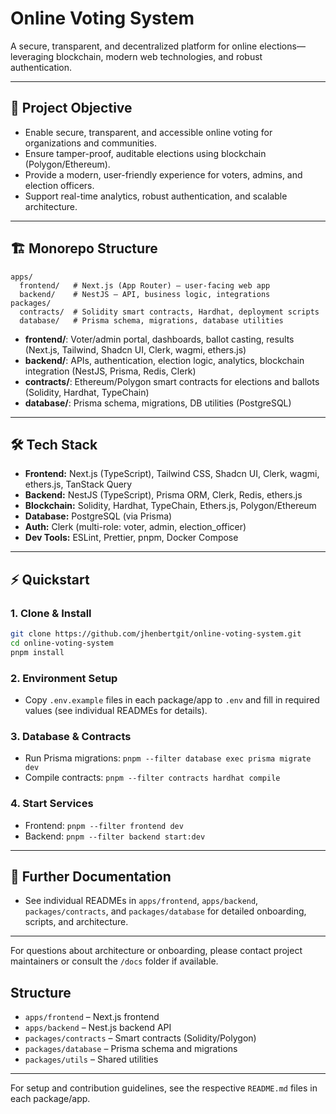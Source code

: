# Online Voting System

A secure, transparent, and decentralized platform for online elections—leveraging blockchain, modern web technologies, and robust authentication.

---

## 🚀 Project Objective

- Enable secure, transparent, and accessible online voting for organizations and communities.
- Ensure tamper-proof, auditable elections using blockchain (Polygon/Ethereum).
- Provide a modern, user-friendly experience for voters, admins, and election officers.
- Support real-time analytics, robust authentication, and scalable architecture.

---

## 🏗️ Monorepo Structure

```
apps/
  frontend/   # Next.js (App Router) – user-facing web app
  backend/    # NestJS – API, business logic, integrations
packages/
  contracts/  # Solidity smart contracts, Hardhat, deployment scripts
  database/   # Prisma schema, migrations, database utilities
```

- **frontend/**: Voter/admin portal, dashboards, ballot casting, results (Next.js, Tailwind, Shadcn UI, Clerk, wagmi, ethers.js)
- **backend/**: APIs, authentication, election logic, analytics, blockchain integration (NestJS, Prisma, Redis, Clerk)
- **contracts/**: Ethereum/Polygon smart contracts for elections and ballots (Solidity, Hardhat, TypeChain)
- **database/**: Prisma schema, migrations, DB utilities (PostgreSQL)

---

## 🛠️ Tech Stack

- **Frontend:** Next.js (TypeScript), Tailwind CSS, Shadcn UI, Clerk, wagmi, ethers.js, TanStack Query
- **Backend:** NestJS (TypeScript), Prisma ORM, Clerk, Redis, ethers.js
- **Blockchain:** Solidity, Hardhat, TypeChain, Ethers.js, Polygon/Ethereum
- **Database:** PostgreSQL (via Prisma)
- **Auth:** Clerk (multi-role: voter, admin, election_officer)
- **Dev Tools:** ESLint, Prettier, pnpm, Docker Compose

---

## ⚡ Quickstart

### 1. Clone & Install

```bash
git clone https://github.com/jhenbertgit/online-voting-system.git
cd online-voting-system
pnpm install
```

### 2. Environment Setup

- Copy `.env.example` files in each package/app to `.env` and fill in required values (see individual READMEs for details).

### 3. Database & Contracts

- Run Prisma migrations: `pnpm --filter database exec prisma migrate dev`
- Compile contracts: `pnpm --filter contracts hardhat compile`

### 4. Start Services

- Frontend: `pnpm --filter frontend dev`
- Backend: `pnpm --filter backend start:dev`

---

## 📂 Further Documentation

- See individual READMEs in `apps/frontend`, `apps/backend`, `packages/contracts`, and `packages/database` for detailed onboarding, scripts, and architecture.

---

For questions about architecture or onboarding, please contact project maintainers or consult the `/docs` folder if available.

## Structure

- `apps/frontend` – Next.js frontend
- `apps/backend` – Nest.js backend API
- `packages/contracts` – Smart contracts (Solidity/Polygon)
- `packages/database` – Prisma schema and migrations
- `packages/utils` – Shared utilities

---

For setup and contribution guidelines, see the respective `README.md` files in each package/app.
